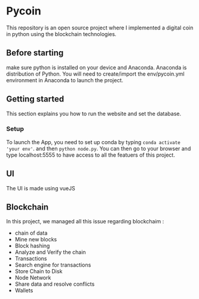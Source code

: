 # Pycoin
This repository is an open source project where I implemented a digital coin in python using the blockchain technologies.

## Before starting
make sure python is installed on your device and Anaconda.
Anaconda is distribution of Python.
You will need to create/import the env/pycoin.yml environment in Anaconda to launch the project.

## Getting started
This section explains you how to run the website and set the database.
### Setup
To launch the App, you need to set up conda by typing `conda activate 'your env'`. and then `python node.py`.
You can then go to your browser and type localhost:5555 to have access to all the featuers of this project.


## UI
The UI is made using vueJS

## Blockchain
In this project, we managed all this issue regarding blockchaim :
* chain of data
* Mine new blocks
* Block hashing
* Analyze and Verify the chain
* Transactions
* Search engine for transactions 
* Store Chain to Disk
* Node Network
* Share data and resolve conflicts
* Wallets
